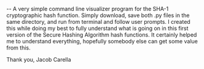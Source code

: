 -- A very simple command line visualizer program for the SHA-1 cryptographic hash function.
Simply download, save both .py files in the same directory, and run from terminal and follow user prompts.
I created this while doing my best to fully understand what is going on in this first version of the Secure Hashing Algorithm hash functions.
It certainly helped me to understand everything, hopefully somebody else can get some value from this. 

Thank you,
Jacob Carella
